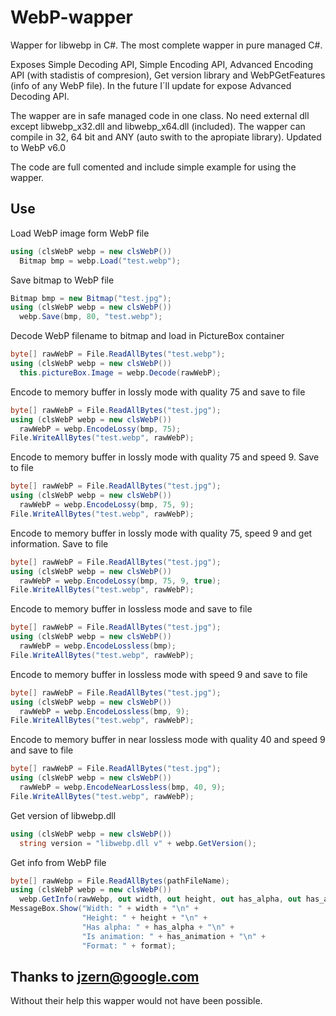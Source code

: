 # WebP-wapper
Wapper for libwebp in C#. The most complete wapper in pure managed C#.

Exposes Simple Decoding API, Simple Encoding API, Advanced Encoding API (with stadistis of compresion), Get version library and WebPGetFeatures (info of any WebP file). In the future I´ll update for expose Advanced Decoding API.

The wapper are in safe managed code in one class. No need external dll except libwebp_x32.dll and libwebp_x64.dll (included). The wapper can compile in 32, 64 bit and ANY (auto swith to the apropiate library). Updated to WebP v6.0

The code are full comented and include simple example for using the wapper.

## Use
Load WebP image form WebP file
```C#
using (clsWebP webp = new clsWebP())
  Bitmap bmp = webp.Load("test.webp");
```

Save bitmap to WebP file
```C#
Bitmap bmp = new Bitmap("test.jpg");
using (clsWebP webp = new clsWebP())
  webp.Save(bmp, 80, "test.webp");
```

Decode WebP filename to bitmap and load in PictureBox container
```C#
byte[] rawWebP = File.ReadAllBytes("test.webp");
using (clsWebP webp = new clsWebP())
  this.pictureBox.Image = webp.Decode(rawWebP);
```

Encode to memory buffer in lossly mode with quality 75 and save to file
```C#
byte[] rawWebP = File.ReadAllBytes("test.jpg");
using (clsWebP webp = new clsWebP())
  rawWebP = webp.EncodeLossy(bmp, 75);
File.WriteAllBytes("test.webp", rawWebP); 
```

Encode to memory buffer in lossly mode with quality 75 and speed 9. Save to file
```C#
byte[] rawWebP = File.ReadAllBytes("test.jpg");
using (clsWebP webp = new clsWebP())
  rawWebP = webp.EncodeLossy(bmp, 75, 9);
File.WriteAllBytes("test.webp", rawWebP); 
```
Encode to memory buffer in lossly mode with quality 75, speed 9 and get information. Save to file
```C#
byte[] rawWebP = File.ReadAllBytes("test.jpg");
using (clsWebP webp = new clsWebP())
  rawWebP = webp.EncodeLossy(bmp, 75, 9, true);
File.WriteAllBytes("test.webp", rawWebP); 
```

Encode to memory buffer in lossless mode and save to file
```C#
byte[] rawWebP = File.ReadAllBytes("test.jpg");
using (clsWebP webp = new clsWebP())
  rawWebP = webp.EncodeLossless(bmp);
File.WriteAllBytes("test.webp", rawWebP); 
```

Encode to memory buffer in lossless mode with speed 9 and save to file
```C#
byte[] rawWebP = File.ReadAllBytes("test.jpg");
using (clsWebP webp = new clsWebP())
  rawWebP = webp.EncodeLossless(bmp, 9);
File.WriteAllBytes("test.webp", rawWebP); 
```


Encode to memory buffer in near lossless mode with quality 40 and speed 9 and save to file
```C#
byte[] rawWebP = File.ReadAllBytes("test.jpg");
using (clsWebP webp = new clsWebP())
  rawWebP = webp.EncodeNearLossless(bmp, 40, 9);
File.WriteAllBytes("test.webp", rawWebP); 
```


Get version of libwebp.dll
```C#
using (clsWebP webp = new clsWebP())
  string version = "libwebp.dll v" + webp.GetVersion();
```


Get info from WebP file
```C#
byte[] rawWebp = File.ReadAllBytes(pathFileName);
using (clsWebP webp = new clsWebP())
  webp.GetInfo(rawWebp, out width, out height, out has_alpha, out has_animation, out format);
MessageBox.Show("Width: " + width + "\n" +
                "Height: " + height + "\n" +
                "Has alpha: " + has_alpha + "\n" +
                "Is animation: " + has_animation + "\n" +
                "Format: " + format);
```

## Thanks to jzern@google.com
Without their help this wapper would not have been possible.
